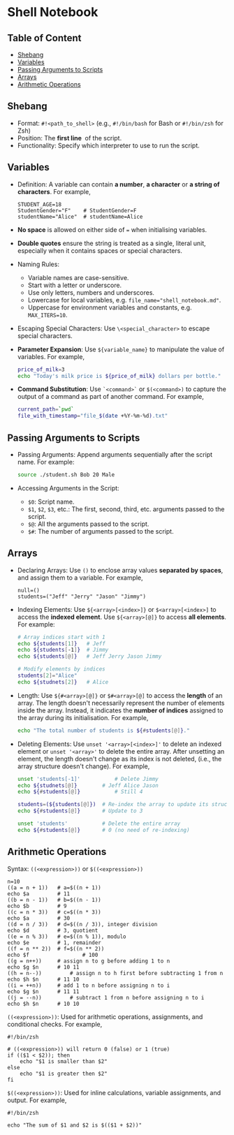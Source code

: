 # Shell Notebook

## Table of Content

- [Shebang](#shebang)
- [Variables](#variables)
- [Passing Arguments to Scripts](#passing-arguments-to-scripts)
- [Arrays](#arrays)
- [Arithmetic Operations](#arithmetic-operations)

## Shebang

- Format: `#!<path_to_shell>` (e.g., `#!/bin/bash` for Bash or `#!/bin/zsh` for Zsh)
- Position: The **first line**  of the script.
- Functionality: Specify which interpreter to use to run the script.

## Variables

- Definition: A variable can contain **a number**, **a character** or **a string of characters**. For example,

  ```shell
  STUDENT_AGE=18
  StudentGender="F"    # StudentGender=F
  studentName="Alice"  # studentName=Alice
  ```

- **No space** is allowed on either side of `=` when initialising variables.

- **Double quotes** ensure the string is treated as a single, literal unit, especially when it contains spaces or special characters.

- Naming Rules: 

  - Variable names are case-sensitive.
  - Start with a letter or underscore.
  - Use only letters, numbers and underscores.
  - Lowercase for local variables, e.g. `file_name="shell_notebook.md"`.
  - Uppercase for environment variables and constants, e.g. `MAX_ITERS=10`.

- Escaping Special Characters: Use `\<special_character>` to escape special characters.

- **Parameter Expansion**: Use `${variable_name}` to manipulate the value of variables. For example,

  ```bash
  price_of_milk=3
  echo "Today's milk price is ${price_of_milk} dollars per bottle."
  ```

- **Command Substitution**: Use ``` `<command>` ``` or  `$(<command>)` to capture the output of a command as part of another command. For example,

  ```  bash
  current_path=`pwd`
  file_with_timestamp="file_$(date +%Y-%m-%d).txt"
  ```

## Passing Arguments to Scripts

- Passing Arguments: Append arguments sequentially after the script name. For example:

  ```bash
  source ./student.sh Bob 20 Male
  ```

- Accessing Arguments in the Script:

  - `$0`: Script name.
  - `$1`, `$2`, `$3`, etc.: The first, second, third, etc. arguments passed to the script.
  - `$@`: All the arguments passed to the script.
  - `$#`: The number of arguments passed to the script.

## Arrays

- Declaring Arrays: Use `()` to enclose array values **separated by spaces**, and assign them to a variable. For example,

  ```shell
  null=()
  students=("Jeff" "Jerry" "Jason" "Jimmy")
  ```

- Indexing Elements: Use `${<array>[<index>]}` or `$<array>[<index>]` to access the  **indexed element**. Use `${<array>[@]}` to access **all elements**. For example:

  ``` bash
  # Array indices start with 1
  echo ${students[1]}   # Jeff
  echo ${students[-1]}  # Jimmy
  echo ${students[@]}   # Jeff Jerry Jason Jimmy
  
  # Modify elements by indices
  students[2]="Alice"
  echo ${studnets[2]}   # Alice
  ```

- Length: Use `${#<array>[@]}` or `$#<array>[@]` to access the **length** of an array. The length doesn't necessarily represent the number of elements inside the array. Instead, it indicates the **number of indices** assigned to the array during its initialisation. For example,

  ```bash
  echo "The total number of students is ${#students[@]}."
  ```

- Deleting Elements: Use `unset '<array>[<index>]'` to delete an indexed element or `unset '<array>'` to delete the entire array. After unsetting an element, the length doesn't change as its index is not deleted, (i.e., the array structure doesn't change). For example,

  ```bash
  unset 'students[-1]'  	 	 # Delete Jimmy
  echo ${studnets[@]}     	 # Jeff Alice Jason
  echo ${#students[@]}  		 # Still 4
  
  students=(${students[@]})  # Re-index the array to update its structure
  echo ${#students[@]}       # Update to 3
  
  unset 'students'           # Delete the entire array
  echo ${#students[@]}       # 0 (no need of re-indexing)
  ```


## Arithmetic Operations

Syntax: `((<expression>))` or `$((<expression>))`

```shell
n=10
((a = n + 1))   # a=$((n + 1))
echo $a         # 11
((b = n - 1))   # b=$((n - 1))
echo $b         # 9
((c = n * 3))   # c=$((n * 3))
echo $a         # 30
((d = n / 3))   # d=$((n / 3)), integer division
echo $d         # 3, quotient
((e = n % 3))   # e=$((n % 1)), modulo
echo $e         # 1, remainder
((f = n ** 2))  # f=$((n ** 2))
echo $f					# 100
((g = n++))     # assign n to g before adding 1 to n
echo $g $n      # 10 11
((h = n--))			# assign n to h first before subtracting 1 from n
echo $h $n      # 11 10
((i = ++n))     # add 1 to n before assigning n to i
echo $g $n      # 11 11
((j = --n))			# subtract 1 from n before assigning n to i
echo $h $n      # 10 10
```

`((<expression>))`: Used for arithmetic operations, assignments, and conditional checks. For example,

```shell
#!/bin/zsh

# ((<expression>)) will return 0 (false) or 1 (true)
if (($1 < $2)); then
	echo "$1 is smaller than $2"
else
	echo "$1 is greater then $2"
fi
```

`$((<expression>))`: Used for inline calculations, variable assignments, and output. For example,

```shell
#!/bin/zsh

echo "The sum of $1 and $2 is $(($1 + $2))"
```

